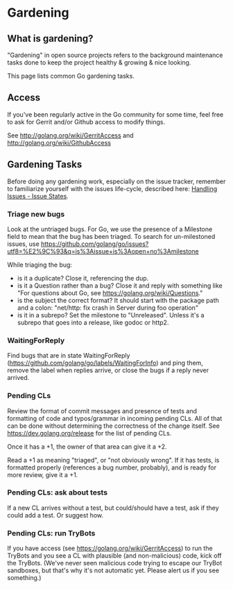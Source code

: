# Gardening

## What is gardening?

"Gardening" in open source projects refers to the background maintenance tasks done to keep the project healthy & growing & nice looking.

This page lists common Go gardening tasks.

## Access

If you've been regularly active in the Go community for some time, feel free to ask for Gerrit and/or Github access to modify things.

See http://golang.org/wiki/GerritAccess and http://golang.org/wiki/GithubAccess

## Gardening Tasks

Before doing any gardening work, especially on the issue tracker, remember to familiarize yourself with the issues life-cycle, described here: [Handling Issues - Issue States](https://github.com/golang/go/wiki/HandlingIssues#issue-states).

### Triage new bugs

Look at the untriaged bugs. For Go, we use the presence of a Milestone field to mean that the bug has been triaged. To search for un-milestoned issues, use https://github.com/golang/go/issues?utf8=%E2%9C%93&q=is%3Aissue+is%3Aopen+no%3Amilestone

While triaging the bug:

* is it a duplicate? Close it, referencing the dup.
* is it a Question rather than a bug? Close it and reply with something like "For questions about Go, see https://golang.org/wiki/Questions." 
* is the subject the correct format? It should start with the package path and a colon: "net/http: fix crash in Server during foo operation"
* is it in a subrepo? Set the milestone to "Unreleased". Unless it's a subrepo that goes into a release, like godoc or http2.

### WaitingForReply

Find bugs that are in state WaitingForReply (https://github.com/golang/go/labels/WaitingForInfo) and ping them, remove the label when replies arrive, or close the bugs if a reply never arrived.

### Pending CLs

Review the format of commit messages and presence of tests and formatting of code and typos/grammar in incoming pending CLs. All of that can be done without determining the correctness of the change itself. See  https://dev.golang.org/release for the list of pending CLs.

Once it has a +1, the owner of that area can give it a +2.

Read a +1 as meaning "triaged", or "not obviously wrong". If it has tests, is formatted properly (references a bug number, probably), and is ready for more review, give it a +1.

### Pending CLs: ask about tests

If a new CL arrives without a test, but could/should have a test, ask if they could add a test. Or suggest how.

### Pending CLs: run TryBots

If you have access (see https://golang.org/wiki/GerritAccess) to run the TryBots and you see a CL with plausible (and non-malicious) code, kick off the TryBots. (We've never seen malicious code trying to escape our TryBot sandboxes, but that's why it's not automatic yet. Please alert us if you see something.)
